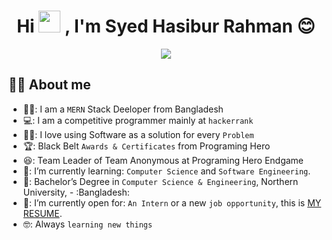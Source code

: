 <h1 align="center">Hi <img src="https://media.giphy.com/media/hvRJCLFzcasrR4ia7z/giphy.gif" width="35"> , I'm Syed Hasibur Rahman 😊</h1>
<p align="center">
  <a href="https://github.com/DenverCoder1/readme-typing-svg"><img src="https://readme-typing-svg.herokuapp.com?lines=Computer+Science+and+Engineering;Competitive+Programmer;MERN+Stack+Developer;DS%20|%20Algorithms%20|%20OOP%20;Specialist%20on%20ReactJs;Full%20Stack%20Developer;Always%20learning%20new%20things&center=true&width=500&height=50"></a>
</p>

## :sassy_man:  About me
- 👨‍💻: I am a `MERN` Stack Deeloper from Bangladesh
- 💻: I am a competitive programmer mainly at `hackerrank`
- 👨‍💻: I love using Software as a solution for every `Problem`
- 🏆: Black Belt `Awards & Certificates` from Programing Hero 
- 😆: Team Leader of Team Anonymous at Programing Hero Endgame
- 📘: I’m currently learning: `Computer Science` and `Software Engineering`.
- 🏫: Bachelor’s Degree in `Computer Science & Engineering`, Northern University, - :Bangladesh:
- 🤔: I’m currently open for: `An Intern` or a new `job opportunity`, this is [MY RESUME](https://drive.google.com/file/d/1COB0shPQn0OjkgbvqINNIE__l-xRemqz/view).
- 🤓: Always `learning new things`

<br>

